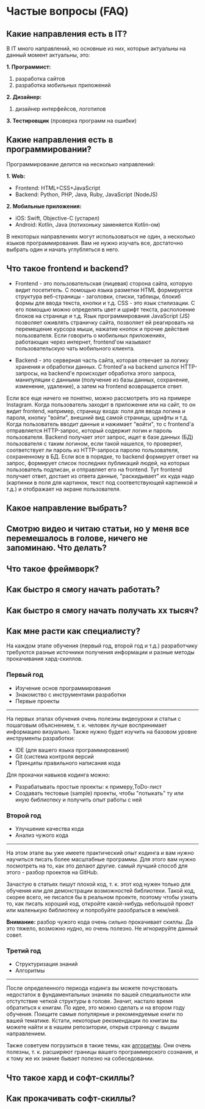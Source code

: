 # Частые вопросы (FAQ)


## Какие направления есть в IT?

В IT много направлений, но основные из них, которые актуальны на данный момент актуальны, это:

**1. Программист:**
  1. разработка сайтов
  2. разработка мобильных приложений

**2. Дизайнер:**
  1. дизайнер интерфейсов, логотипов

**3. Тестировщик** (проверка программ на ошибки)

## Какие направления есть в программировании?

Программирование делится на несколько направлений:

**1. Web:**
  - Frontend: HTML+CSS+JavaScript
  - Backend: Python, PHP, Java, Ruby, JavaScript (NodeJS)

**2. Мобильные приложения:**
  - iOS: Swift, Objective-C (устарел)
  - Android: Kotlin, Java (потихоньку заменяется Kotlin-ом)

В некоторых направлениях могут использоваться не один, а несколько языков программирования. Вам не нужно изучать все, достаточно выбрать один и начать углубляться в него.

## Что такое frontend и backend?
  - Frontend - это пользовательская (лицевая) сторона сайта, которую видит посетитель. С помощью языка разметки HTML формируется структура веб-страницы - заголовки, списки, таблицы, блокиб формы для ввода текста, кнопки и т.д. CSS - это язык стилизации. С его помощью можно определять цвет и шрифт текста, располоение блоков на странице и т.д. Язык программирования JavaScript (JS) позволяет оживлять страничку сайта, позволяет ей реагировать на перемещение курсора мыши, нажатие кнопок и прочие действия пользователя. Если говорить о мобильных приложениях, работающих через интернет, frontend'ом называют пользовательскую чать мобильного клиента.

  - Backend - это серверная часть сайта, которая отвечает за логику хранения и обработки данных. С fronted'a на backend шлются HTTP-запросы, на backend'e происходит обработка этого запроса, манипуляции с данными (получение из базы данных, сохранение, изменение, удаление), а затем на frontend возвращается ответ.
  
  Если все еще ничего не понятно, можно рассмотреть это на примере Instagram. Когда пользователь заходит в приложение или на сайт, то он видит frontend, например, страницу входа: поля для ввода логина и пароля, кнопку "войти", внешний вид самой страницы, шрифты и т.д. Когда пользователь вводит данные и нажимает "войти", то с frontend'a отправляется HTTP-запрос, который содержит логин и пароль пользователя. Backend получает этот запрос, ищет в базе данных (БД) пользователя с таким логином, если такой нашелся, то проверяет, соответствует ли пароль из HTTP-запроса паролю пользователя, сохраненному в БД. Если все в порядке, то backend формирует ответ на запрос, формирует список последних публикаций людей, на которых пользователь подписан, и отправляет его на frontend. Тут frontend получает ответ, достает из ответа данные, "раскидывает" их куда надо (картинки в поля для картинок, текст под соответствующей картинкой и т.д.) и отображает на экране пользователя.


## Какое направление выбрать?

## Смотрю видео и читаю статьи, но у меня все перемешалось в голове, ничего не запоминаю. Что делать?


## Что такое фреймворк?


## Как быстро я cмогу начать работать?

## Как быстро я cмогу начать получать xx тысяч?

## Как мне расти как специалисту?

На каждом этапе обучения (первый год, второй год и т.д.) разработчику требуются разные источники получения информации и разные методы прокачивания хард-скиллов.

### Первый год

- Изучение основ программирования
- Знакомство с инструментами разработки
- Первые проекты
___

На первых этапах обучения очень полезны видеоуроки и статьи с пошаговым объяснением, т. к. человек лучше воспринимает информацию визуально.
Также нужно будет изучить на базовом уровне инструменты разработки:
- IDE (для вашего языка программирования)
- Git (система контроля версий
- Принципы правильного написания кода

Для прокачки навыков кодинга можно:
- Разрабатывать простые проекты: к примеру,ToDo-лист
- Создавать тестовые (sample) проекты, чтобы "потыкать" ту или иную библиотеку и получить опыт работы с ней

### Второй год

- Улучшение качества кода
- Анализ чужого кода
____
На этом этапе вы уже имеете практический опыт кодинга и вам нужно научиться писать более масштабные программы. Для этого вам нужно посмотреть на то, как это делают другие. самый лучший способ для этого - разбор проектов на GitHub.

Зачастую в статьях пишут плохой код, т. к. этот код нужен только для обучения или для демонстрации возможностей библиотеки. Такой код, скорее всего, не писался бы в реальном проекте, поэтому чтобы узнать то, как писать хороший код, откройте какой-нибудь небольшой проект или маленькую библиотеку и попробуйте разобраться в нем/ней.

**Внимание:** разбор чужого кода очень сильно прокачивает скиллы. Да это тяжело, возможно нудно, но очень полезно. Не игнорируйте данный совет.

### Третий год

- Структуризация знаний
- Алгоритмы
___
После определенного периода кодинга вы можете почуствовать недостаток в фундаментальных знаниях по вашей специальности или отстутствие четкой структуры в голове. Значит, настало время обратиться к книгам. По идее, это можно сделать и на втором году обучения. Поищите самые популярные и рекомендуемые книги по вашей тематике. Кстати, некоторые рекомендации по книгам вы можете найти и в нашем репозитории, открыв страницу с вышим направлением.

Также советуем погрузиться в такие темы, как [алгоритмы](https://github.com/it-muslim/reference/blob/main/git.md#алгоритмы). Они очень полезны, т. к. расширяют границы вашего программерского сознания, и к тому же их знание бывает полезно на собеседовании.

## Что такое хард и софт-скиллы?

## Как прокачивать софт-скиллы?
